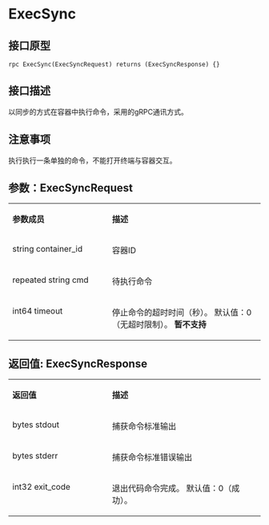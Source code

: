 # ExecSync<a name="ZH-CN_TOPIC_0184808106"></a>

## 接口原型<a name="zh-cn_topic_0183088052_section164301654155514"></a>

```
rpc ExecSync(ExecSyncRequest) returns (ExecSyncResponse) {}
```

## 接口描述<a name="zh-cn_topic_0183088052_section729211519569"></a>

以同步的方式在容器中执行命令，采用的gRPC通讯方式。

## 注意事项<a name="zh-cn_topic_0183088052_section973104418419"></a>

执行执行一条单独的命令，不能打开终端与容器交互。

## 参数：ExecSyncRequest<a name="zh-cn_topic_0183088052_section349492895613"></a>

<a name="zh-cn_topic_0183088052_table184320467318"></a>
<table><tbody><tr id="zh-cn_topic_0183088052_row78917461336"><td class="cellrowborder" valign="top" width="39.54%"><p id="zh-cn_topic_0183088052_p1089154617315"><a name="zh-cn_topic_0183088052_p1089154617315"></a><a name="zh-cn_topic_0183088052_p1089154617315"></a><strong id="zh-cn_topic_0183088052_b98915462314"><a name="zh-cn_topic_0183088052_b98915462314"></a><a name="zh-cn_topic_0183088052_b98915462314"></a>参数成员</strong></p>
</td>
<td class="cellrowborder" valign="top" width="60.46%"><p id="zh-cn_topic_0183088052_p128984613319"><a name="zh-cn_topic_0183088052_p128984613319"></a><a name="zh-cn_topic_0183088052_p128984613319"></a><strong id="zh-cn_topic_0183088052_b989164612317"><a name="zh-cn_topic_0183088052_b989164612317"></a><a name="zh-cn_topic_0183088052_b989164612317"></a>描述</strong></p>
</td>
</tr>
<tr id="zh-cn_topic_0183088052_row10898461533"><td class="cellrowborder" valign="top" width="39.54%"><p id="zh-cn_topic_0183088052_p293511573266"><a name="zh-cn_topic_0183088052_p293511573266"></a><a name="zh-cn_topic_0183088052_p293511573266"></a>string container_id</p>
</td>
<td class="cellrowborder" valign="top" width="60.46%"><p id="zh-cn_topic_0183088052_p1189846434"><a name="zh-cn_topic_0183088052_p1189846434"></a><a name="zh-cn_topic_0183088052_p1189846434"></a>容器ID</p>
</td>
</tr>
<tr id="zh-cn_topic_0183088052_row17894468314"><td class="cellrowborder" valign="top" width="39.54%"><p id="zh-cn_topic_0183088052_p1489111122411"><a name="zh-cn_topic_0183088052_p1489111122411"></a><a name="zh-cn_topic_0183088052_p1489111122411"></a>repeated string cmd</p>
</td>
<td class="cellrowborder" valign="top" width="60.46%"><p id="zh-cn_topic_0183088052_p780820166266"><a name="zh-cn_topic_0183088052_p780820166266"></a><a name="zh-cn_topic_0183088052_p780820166266"></a>待执行命令</p>
</td>
</tr>
<tr id="zh-cn_topic_0183088052_row4812119101610"><td class="cellrowborder" valign="top" width="39.54%"><p id="zh-cn_topic_0183088052_p24734935614"><a name="zh-cn_topic_0183088052_p24734935614"></a><a name="zh-cn_topic_0183088052_p24734935614"></a>int64 timeout</p>
</td>
<td class="cellrowborder" valign="top" width="60.46%"><p id="zh-cn_topic_0183088052_p6510957162719"><a name="zh-cn_topic_0183088052_p6510957162719"></a><a name="zh-cn_topic_0183088052_p6510957162719"></a>停止命令的超时时间（秒）。 默认值：0（无超时限制）。 <strong id="zh-cn_topic_0183088052_b921123104014"><a name="zh-cn_topic_0183088052_b921123104014"></a><a name="zh-cn_topic_0183088052_b921123104014"></a>暂不支持</strong></p>
</td>
</tr>
</tbody>
</table>

## 返回值: ExecSyncResponse<a name="zh-cn_topic_0183088052_section344116515246"></a>

<a name="zh-cn_topic_0183088052_table1244111592419"></a>
<table><tbody><tr id="zh-cn_topic_0183088052_row844114513243"><td class="cellrowborder" valign="top" width="39.54%"><p id="zh-cn_topic_0183088052_p244117515249"><a name="zh-cn_topic_0183088052_p244117515249"></a><a name="zh-cn_topic_0183088052_p244117515249"></a><strong id="zh-cn_topic_0183088052_b1044111592411"><a name="zh-cn_topic_0183088052_b1044111592411"></a><a name="zh-cn_topic_0183088052_b1044111592411"></a>返回值</strong></p>
</td>
<td class="cellrowborder" valign="top" width="60.46%"><p id="zh-cn_topic_0183088052_p10441155152411"><a name="zh-cn_topic_0183088052_p10441155152411"></a><a name="zh-cn_topic_0183088052_p10441155152411"></a><strong id="zh-cn_topic_0183088052_b1944120532419"><a name="zh-cn_topic_0183088052_b1944120532419"></a><a name="zh-cn_topic_0183088052_b1944120532419"></a>描述</strong></p>
</td>
</tr>
<tr id="zh-cn_topic_0183088052_row17442659244"><td class="cellrowborder" valign="top" width="39.54%"><p id="zh-cn_topic_0183088052_p44421057247"><a name="zh-cn_topic_0183088052_p44421057247"></a><a name="zh-cn_topic_0183088052_p44421057247"></a>bytes stdout</p>
</td>
<td class="cellrowborder" valign="top" width="60.46%"><p id="zh-cn_topic_0183088052_p14442857248"><a name="zh-cn_topic_0183088052_p14442857248"></a><a name="zh-cn_topic_0183088052_p14442857248"></a>捕获命令标准输出</p>
</td>
</tr>
<tr id="zh-cn_topic_0183088052_row444214512412"><td class="cellrowborder" valign="top" width="39.54%"><p id="zh-cn_topic_0183088052_p19834172715201"><a name="zh-cn_topic_0183088052_p19834172715201"></a><a name="zh-cn_topic_0183088052_p19834172715201"></a>bytes stderr</p>
</td>
<td class="cellrowborder" valign="top" width="60.46%"><p id="zh-cn_topic_0183088052_p18188336182011"><a name="zh-cn_topic_0183088052_p18188336182011"></a><a name="zh-cn_topic_0183088052_p18188336182011"></a>捕获命令标准错误输出</p>
</td>
</tr>
<tr id="zh-cn_topic_0183088052_row16951195032014"><td class="cellrowborder" valign="top" width="39.54%"><p id="zh-cn_topic_0183088052_p1195135062019"><a name="zh-cn_topic_0183088052_p1195135062019"></a><a name="zh-cn_topic_0183088052_p1195135062019"></a>int32 exit_code</p>
</td>
<td class="cellrowborder" valign="top" width="60.46%"><p id="zh-cn_topic_0183088052_p987318251219"><a name="zh-cn_topic_0183088052_p987318251219"></a><a name="zh-cn_topic_0183088052_p987318251219"></a>退出代码命令完成。 默认值：0（成功）。</p>
</td>
</tr>
</tbody>
</table>

